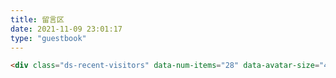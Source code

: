 ```yaml
---
title: 留言区
date: 2021-11-09 23:01:17
type: "guestbook"
---
```










```html
<div class="ds-recent-visitors" data-num-items="28" data-avatar-size="42" id="ds-recent-visitors"></div>
```

